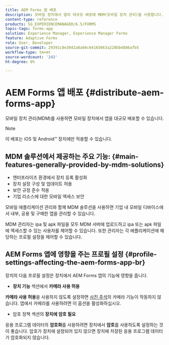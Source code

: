 ```yaml
---
title: AEM Forms 앱 배포
description: 모바일 장치에서 앱의 대규모 배포에 MDM(모바일 장치 관리)을 사용합니다.
content-type: reference
products: SG_EXPERIENCEMANAGER/6.5/FORMS
topic-tags: forms-app
solution: Experience Manager, Experience Manager Forms
feature: Adaptive Forms
role: User, Developer
source-git-commit: 29391c8e3042a8a04c64165663a228bb4886afb5
workflow-type: tm+mt
source-wordcount: '243'
ht-degree: 0%

---
```


# AEM Forms 앱 배포 {#distribute-aem-forms-app}

모바일 장치 관리(MDM)를 사용하면 모바일 장치에서 앱을 대규모 배포할 수 있습니다.

>[!NOTE]
>
>이 배포는 iOS 및 Android™ 장치에만 적용할 수 있습니다.

## MDM 솔루션에서 제공하는 주요 기능: {#main-features-generally-provided-by-mdm-solutions}

* 엔터프라이즈 환경에서 장치 등록 활성화
* 장치 설정 구성 및 업데이트 허용
* 보안 규정 준수 적용
* 기업 리소스에 대한 모바일 액세스 보안

모바일 애플리케이션 관리와 함께 MDM 솔루션을 사용하면 기업 내 모바일 디바이스에서 내부, 공용 및 구매한 앱을 관리할 수 있습니다.

MDM 관리자는 ipa 및 apk 파일을 모두 MDM 서버에 업로드하고 ipa 또는 apk 파일에 액세스할 수 있는 사용자를 제어할 수 있습니다. 또한 관리자는 각 애플리케이션에 해당하는 프로필 설정을 제어할 수 있습니다.

## AEM Forms 앱에 영향을 주는 프로필 설정 {#profile-settings-affecting-the-aem-forms-app-br}

장치의 다음 프로필 설정은 장치에서 AEM Forms 앱의 기능에 영향을 줍니다.

* **장치 기능** 섹션에서 **카메라 사용 허용**

**카메라 사용 허용**&#x200B;을 사용하지 않도록 설정하면 [사진 주석](/help/forms/using/add-attachments.md)의 카메라 기능이 작동하지 않습니다. 앱에서 카메라를 사용하려면 이 옵션을 활성화하십시오.

* 암호 정책 섹션의 **장치에 암호 필요**

응용 프로그램 데이터의 **암호화**&#x200B;를 사용하려면 장치에서 **암호**&#x200B;를 사용하도록 설정하는 것이 좋습니다. 암호가 장치에 설정되어 있지 않으면 장치에 저장된 응용 프로그램 데이터가 암호화되지 않습니다.
